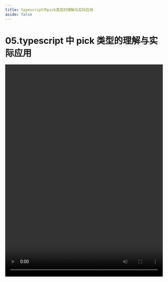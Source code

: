 ```yaml
---
title: typescript中pick类型的理解与实际应用
aside: false
---
```


# 05.typescript 中 pick 类型的理解与实际应用

<video autoplay src="http://qn.chinavanes.com/interview/typescript-interview/05.typescript中pick类型的理解与实际应用.mp4" controls controlsList="nodownload" width="100%" height="680"/>
